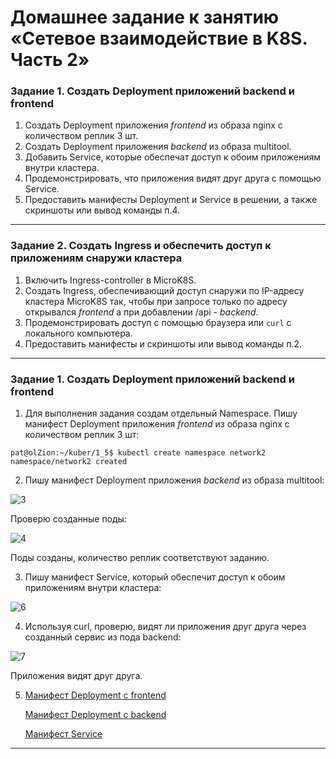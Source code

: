 

# Домашнее задание к занятию «Сетевое взаимодействие в K8S. Часть 2»


### Задание 1. Создать Deployment приложений backend и frontend

1. Создать Deployment приложения _frontend_ из образа nginx с количеством реплик 3 шт.
2. Создать Deployment приложения _backend_ из образа multitool.
3. Добавить Service, которые обеспечат доступ к обоим приложениям внутри кластера. 
4. Продемонстрировать, что приложения видят друг друга с помощью Service.
5. Предоставить манифесты Deployment и Service в решении, а также скриншоты или вывод команды п.4.

------

### Задание 2. Создать Ingress и обеспечить доступ к приложениям снаружи кластера

1. Включить Ingress-controller в MicroK8S.
2. Создать Ingress, обеспечивающий доступ снаружи по IP-адресу кластера MicroK8S так, чтобы при запросе только по адресу открывался _frontend_ а при добавлении /api - _backend_.
3. Продемонстрировать доступ с помощью браузера или `curl` с локального компьютера.
4. Предоставить манифесты и скриншоты или вывод команды п.2.

------

### Задание 1. Создать Deployment приложений backend и frontend

1. Для выполнения задания создам отдельный Namespace. Пишу манифест Deployment приложения _frontend_ из образа nginx с количеством реплик 3 шт:

```
pat@olZion:~/kuber/1_5$ kubectl create namespace network2
namespace/network2 created
```

2. Пишу манифест Deployment приложения _backend_ из образа multitool:

![3](https://github.com/user-attachments/assets/c0338ee4-93c8-4aa5-a4cc-ef35011c6d1a)

Проверю созданные поды:

![4](https://github.com/user-attachments/assets/1f7ad226-8feb-415a-847d-f5e530bbe037)

Поды созданы, количество реплик соответствуют заданию.

3. Пишу манифест Service, который обеспечит доступ к обоим приложениям внутри кластера:

![6](https://github.com/user-attachments/assets/66109f73-039e-4760-a757-21f751ad245f)

4. Используя curl, проверю, видят ли приложения друг друга через созданный сервис из пода backend:

![7](https://github.com/user-attachments/assets/afdda067-27f2-464a-8d8e-59d574952c7a)

Приложения видят друг друга.

5. [Манифест Deployment c frontend](https://github.com/PatKolzin/kuber-1.5/blob/main/src/deploy_front.yaml)

   [Манифест Deployment c backend](https://github.com/PatKolzin/kuber-1.5/blob/main/src/deploy_back.yaml)

   [Манифест Service](https://github.com/PatKolzin/kuber-1.5/blob/main/src/service.yaml)

------

